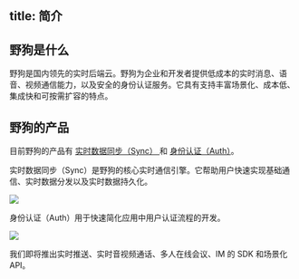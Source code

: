 title:  简介
---
<h2 id='野狗是什么' class="article-heading top-heading">野狗是什么</h2>

野狗是国内领先的实时后端云。野狗为企业和开发者提供低成本的实时消息、语音、视频通信能力，以及安全的身份认证服务。它具有支持丰富场景化、成本低、集成快和可按需扩容的特点。


## 野狗的产品
目前野狗的产品有 [实时数据同步（Sync） ](/overview/sync.html) 和 [身份认证（Auth）](/overview/auth.html)。

实时数据同步（Sync）是野狗的核心实时通信引擎。它帮助用户快速实现基础通信、实时数据分发以及实时数据持久化。

![](/images/introduction.jpg)

身份认证（Auth）用于快速简化应用中用户认证流程的开发。

![](/images/wilddogid.jpg)

我们即将推出实时推送、实时音视频通话、多人在线会议、IM 的 SDK 和场景化 API。



